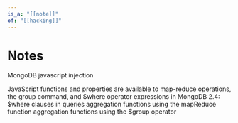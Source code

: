 ```yaml
---
is_a: "[[note]]"
of: "[[hacking]]"
---
```

# Notes
MongoDB javascript injection

JavaScript functions and properties are available to map-reduce operations, the group command, and $where operator expressions in MongoDB 2.4:
$where clauses in queries
aggregation functions using the mapReduce function
aggregation functions using the $group operator
